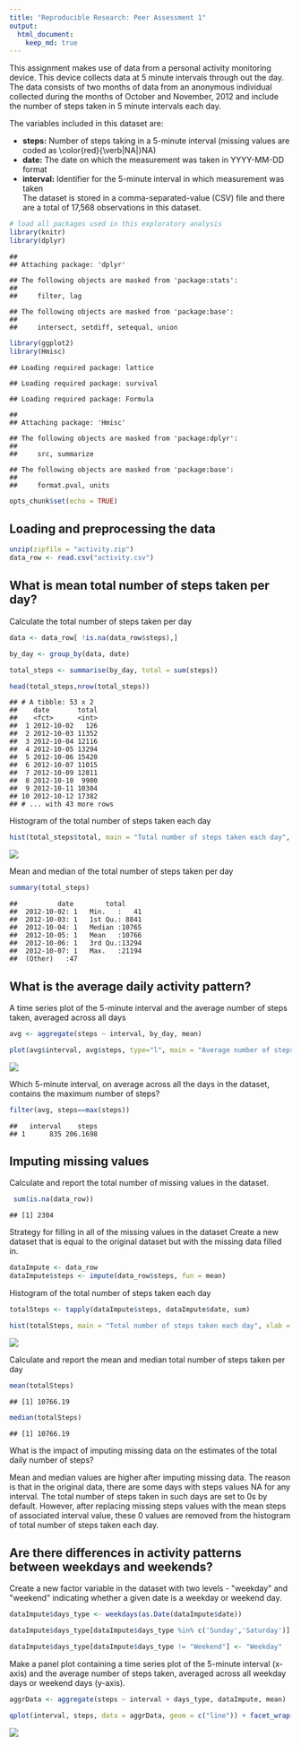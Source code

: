 ```yaml
---
title: "Reproducible Research: Peer Assessment 1"
output: 
  html_document:
    keep_md: true
---
```


This assignment makes use of data from a personal activity monitoring device. This device collects data at 5 minute intervals through out the day. The data consists of two months of data from an anonymous individual collected during the months of October and November, 2012 and include the number of steps taken in 5 minute intervals each day.

The variables included in this dataset are:

- **steps:** Number of steps taking in a 5-minute interval (missing values are coded as \color{red}{\verb|NA|}NA)
- **date:** The date on which the measurement was taken in YYYY-MM-DD format
- **interval:** Identifier for the 5-minute interval in which measurement was taken  
The dataset is stored in a comma-separated-value (CSV) file and there are a total of 17,568 observations in this dataset.



```r
# load all packages used in this exploratory analysis
library(knitr)
library(dplyr)
```

```
## 
## Attaching package: 'dplyr'
```

```
## The following objects are masked from 'package:stats':
## 
##     filter, lag
```

```
## The following objects are masked from 'package:base':
## 
##     intersect, setdiff, setequal, union
```

```r
library(ggplot2)
library(Hmisc)
```

```
## Loading required package: lattice
```

```
## Loading required package: survival
```

```
## Loading required package: Formula
```

```
## 
## Attaching package: 'Hmisc'
```

```
## The following objects are masked from 'package:dplyr':
## 
##     src, summarize
```

```
## The following objects are masked from 'package:base':
## 
##     format.pval, units
```

```r
opts_chunk$set(echo = TRUE)
```

## Loading and preprocessing the data


```r
unzip(zipfile = "activity.zip")
data_row <- read.csv("activity.csv")
```


## What is mean total number of steps taken per day?

Calculate the total number of steps taken per day

```r
data <- data_row[ !is.na(data_row$steps),]

by_day <- group_by(data, date)

total_steps <- summarise(by_day, total = sum(steps))

head(total_steps,nrow(total_steps))
```

```
## # A tibble: 53 x 2
##    date       total
##    <fct>      <int>
##  1 2012-10-02   126
##  2 2012-10-03 11352
##  3 2012-10-04 12116
##  4 2012-10-05 13294
##  5 2012-10-06 15420
##  6 2012-10-07 11015
##  7 2012-10-09 12811
##  8 2012-10-10  9900
##  9 2012-10-11 10304
## 10 2012-10-12 17382
## # ... with 43 more rows
```

Histogram of the total number of steps taken each day


```r
hist(total_steps$total, main = "Total number of steps taken each day", xlab = "Toal number of steps taken per day")
```

![](PA1_template_files/figure-html/unnamed-chunk-4-1.png)<!-- -->

Mean and median of the total number of steps taken per day

```r
summary(total_steps)
```

```
##          date        total      
##  2012-10-02: 1   Min.   :   41  
##  2012-10-03: 1   1st Qu.: 8841  
##  2012-10-04: 1   Median :10765  
##  2012-10-05: 1   Mean   :10766  
##  2012-10-06: 1   3rd Qu.:13294  
##  2012-10-07: 1   Max.   :21194  
##  (Other)   :47
```


## What is the average daily activity pattern?

A time series plot of the 5-minute interval and the average number of steps taken, averaged across all days


```r
avg <- aggregate(steps ~ interval, by_day, mean)

plot(avg$interval, avg$steps, type="l", main = "Average number of steps taken all days", xlab = "Interval", ylab = "Average number of steps taken")
```

![](PA1_template_files/figure-html/unnamed-chunk-6-1.png)<!-- -->

Which 5-minute interval, on average across all the days in the dataset, contains the maximum number of steps?


```r
filter(avg, steps==max(steps))
```

```
##   interval    steps
## 1      835 206.1698
```

## Imputing missing values
Calculate and report the total number of missing values in the dataset.


```r
 sum(is.na(data_row))
```

```
## [1] 2304
```

Strategy for filling in all of the missing values in the dataset
Create a new dataset that is equal to the original dataset but with the missing data filled in.

```r
dataImpute <- data_row
dataImpute$steps <- impute(data_row$steps, fun = mean)
```

Histogram of the total number of steps taken each day


```r
totalSteps <- tapply(dataImpute$steps, dataImpute$date, sum)

hist(totalSteps, main = "Total number of steps taken each day", xlab = "Toal number of steps taken per day")
```

![](PA1_template_files/figure-html/unnamed-chunk-10-1.png)<!-- -->

Calculate and report the mean and median total number of steps taken per day


```r
mean(totalSteps)
```

```
## [1] 10766.19
```



```r
median(totalSteps)
```

```
## [1] 10766.19
```

What is the impact of imputing missing data on the estimates of the total daily number of steps?

Mean and median values are higher after imputing missing data. The reason is that in the original data, there are some days with steps values NA for any interval. The total number of steps taken in such days are set to 0s by default. However, after replacing missing steps values with the mean steps of associated interval value, these 0 values are removed from the histogram of total number of steps taken each day.


## Are there differences in activity patterns between weekdays and weekends?

Create a new factor variable in the dataset with two levels - "weekday" and "weekend" indicating whether a given date is a weekday or weekend day.


```r
dataImpute$days_type <- weekdays(as.Date(dataImpute$date))

dataImpute$days_type[dataImpute$days_type %in% c('Sunday','Saturday')] <- "Weekend"

dataImpute$days_type[dataImpute$days_type != "Weekend"] <- "Weekday"
```

Make a panel plot containing a time series plot of the 5-minute interval (x-axis) and the average number of steps taken, averaged across all weekday days or weekend days (y-axis).


```r
aggrData <- aggregate(steps ~ interval + days_type, dataImpute, mean)

qplot(interval, steps, data = aggrData, geom = c("line")) + facet_wrap(days_type~.,ncol=1)
```

![](PA1_template_files/figure-html/unnamed-chunk-14-1.png)<!-- -->

